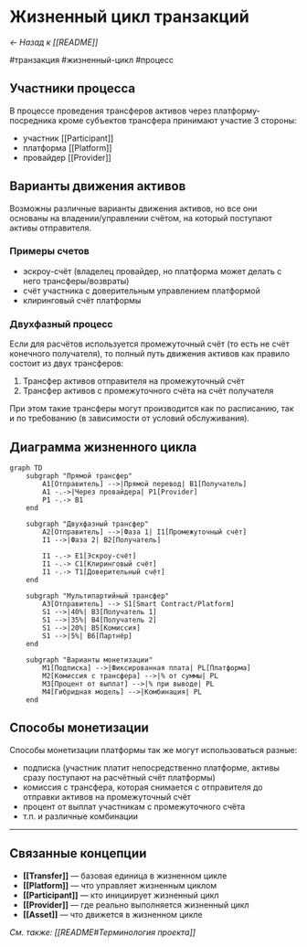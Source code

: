 
# Жизненный цикл транзакций

*← Назад к [[README]]*

#транзакция #жизненный-цикл #процесс

## Участники процесса

В процессе проведения трансферов активов через платформу-посредника кроме субъектов трансфера принимают участие 3 стороны:
- участник [[Participant]]
- платформа [[Platform]]
- провайдер [[Provider]]

## Варианты движения активов

Возможны различные варианты движения активов, но все они основаны на владении/управлении счётом, на который поступают активы отправителя. 

### Примеры счетов
- эскроу-счёт (владелец провайдер, но платформа может делать с него трансферы/возвраты)
- счёт участника с доверительным управлением платформой
- клиринговый счёт платформы

### Двухфазный процесс

Если для расчётов используется промежуточный счёт (то есть не счёт конечного получателя), то полный путь движения активов как правило состоит из двух трансферов:
1. Трансфер активов отправителя на промежуточный счёт
2. Трансфер активов с промежуточного счёта на счёт получателя

При этом такие трансферы могут производится как по расписанию, так и по требованию (в зависимости от условий обслуживания).

## Диаграмма жизненного цикла

```mermaid
graph TD
    subgraph "Прямой трансфер"
        A1[Отправитель] -->|Прямой перевод| B1[Получатель]
        A1 -.->|Через провайдера| P1[Provider]
        P1 -.-> B1
    end
    
    subgraph "Двухфазный трансфер"
        A2[Отправитель] -->|Фаза 1| I1[Промежуточный счёт]
        I1 -->|Фаза 2| B2[Получатель]
        
        I1 -.-> E1[Эскроу-счёт]
        I1 -.-> C1[Клиринговый счёт]
        I1 -.-> T1[Доверительный счёт]
    end
    
    subgraph "Мультипартийный трансфер"
        A3[Отправитель] --> S1[Smart Contract/Platform]
        S1 -->|40%| B3[Получатель 1]
        S1 -->|35%| B4[Получатель 2]  
        S1 -->|20%| B5[Комиссия]
        S1 -->|5%| B6[Партнёр]
    end
    
    subgraph "Варианты монетизации"
        M1[Подписка] -->|Фиксированная плата| PL[Платформа]
        M2[Комиссия с трансфера] -->|% от суммы| PL
        M3[Процент от выплат] -->|% при выводе| PL
        M4[Гибридная модель] -->|Комбинация| PL
    end
```

## Способы монетизации

Способы монетизации платформы так же могут использоваться разные:
- подписка (участник платит непосредственно платформе, активы сразу поступают на расчётный счёт платформы)
- комиссия с трансфера, которая снимается с отправителя до отправки активов на промежуточный счёт
- процент от выплат участникам с промежуточного счёта
- т.п. и различные комбинации

---

## Связанные концепции

- **[[Transfer]]** — базовая единица в жизненном цикле
- **[[Platform]]** — что управляет жизненным циклом
- **[[Participant]]** — кто инициирует жизненный цикл
- **[[Provider]]** — где реально выполняется жизненный цикл
- **[[Asset]]** — что движется в жизненном цикле

*См. также: [[README#Терминология проекта]]*